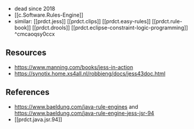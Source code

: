 
- dead since 2018
- [[c.Software.Rules-Engine]]
- similar: [[prdct.jess]] [[prdct.clips]] [[prdct.easy-rules]] [[prdct.rule-book]] [[prdct.drools]] [[prdct.eclipse-constraint-logic-programming]] ^cmcaoqsy0ccx

## Resources

- https://www.manning.com/books/jess-in-action 
- https://synotix.home.xs4all.nl/robbieng/docs/jess43doc.html

## References

- https://www.baeldung.com/java-rule-engines and https://www.baeldung.com/java-rule-engine-jess-jsr-94
- [[prdct.java.jsr.94]]
